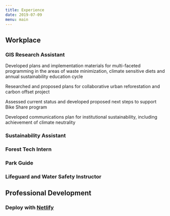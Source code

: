 ```yaml
---
title: Experience
date: 2019-07-09
menu: main
---
```



## Workplace

### GIS Research Assistant
Developed plans and implementation materials for multi-faceted programming in the areas of waste minimization, climate sensitive diets and annual sustainability education cycle

Researched and proposed plans for collaborative urban reforestation and carbon offset project

Assessed current status and developed proposed next steps to support Bike Share program

Developed communications plan for institutional sustainability, including achievement of climate neutrality
### Sustainability Assistant
### Forest Tech Intern
### Park Guide
### Lifeguard and Water Safety Instructor




## Professional Development
### Deploy with [Netlify](https://www.netlify.com)
